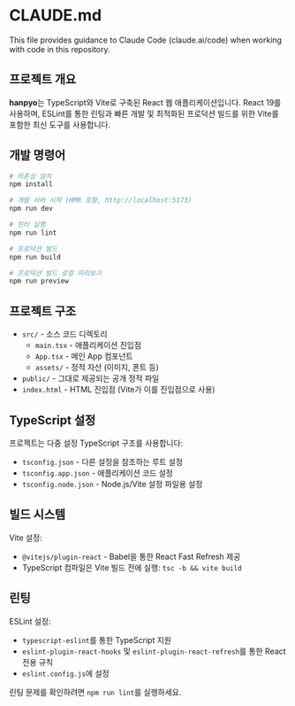 # CLAUDE.md

This file provides guidance to Claude Code (claude.ai/code) when working with code in this repository.

## 프로젝트 개요

**hanpyo**는 TypeScript와 Vite로 구축된 React 웹 애플리케이션입니다. React 19를 사용하며, ESLint를 통한 린팅과 빠른 개발 및 최적화된 프로덕션 빌드를 위한 Vite를 포함한 최신 도구를 사용합니다.

## 개발 명령어

```bash
# 의존성 설치
npm install

# 개발 서버 시작 (HMR 포함, http://localhost:5173)
npm run dev

# 린터 실행
npm run lint

# 프로덕션 빌드
npm run build

# 프로덕션 빌드 로컬 미리보기
npm run preview
```

## 프로젝트 구조

- `src/` - 소스 코드 디렉토리
  - `main.tsx` - 애플리케이션 진입점
  - `App.tsx` - 메인 App 컴포넌트
  - `assets/` - 정적 자산 (이미지, 폰트 등)
- `public/` - 그대로 제공되는 공개 정적 파일
- `index.html` - HTML 진입점 (Vite가 이를 진입점으로 사용)

## TypeScript 설정

프로젝트는 다중 설정 TypeScript 구조를 사용합니다:
- `tsconfig.json` - 다른 설정을 참조하는 루트 설정
- `tsconfig.app.json` - 애플리케이션 코드 설정
- `tsconfig.node.json` - Node.js/Vite 설정 파일용 설정

## 빌드 시스템

Vite 설정:
- `@vitejs/plugin-react` - Babel을 통한 React Fast Refresh 제공
- TypeScript 컴파일은 Vite 빌드 전에 실행: `tsc -b && vite build`

## 린팅

ESLint 설정:
- `typescript-eslint`를 통한 TypeScript 지원
- `eslint-plugin-react-hooks` 및 `eslint-plugin-react-refresh`를 통한 React 전용 규칙
- `eslint.config.js`에 설정

린팅 문제를 확인하려면 `npm run lint`를 실행하세요.
